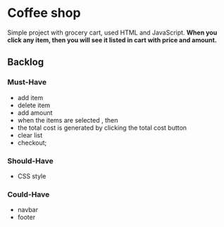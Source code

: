 # Coffee shop

Simple project with grocery cart, used HTML and JavaScript.
**When you click any item, then you will see it listed in cart with price and amount.**

## Backlog

### Must-Have

- add item
- delete item
- add amount
- when the items are selected , then
- the total cost is generated by clicking the total cost button
- clear list
- checkout;

### Should-Have

- CSS style

### Could-Have

- navbar
- footer
